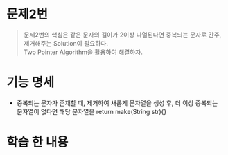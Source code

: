 # 문제2번
> 문제2번의 핵심은 같은 문자의 길이가 2이상 나열된다면 중복되는 문자로 간주, 제거해주는 Solution이 필요하다.<br>
> Two Pointer Algorithm을 활용하여 해결하자.

# 기능 명세
* 중복되는 문자가 존재할 때, 제거하여 새롭게 문자열을 생성 후, 더 이상 중복되는 문자열이 없다면 해당 문자열을 return
make(String str){}
# 학습 한 내용
